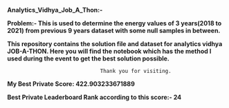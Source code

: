**Analytics_Vidhya_Job_A_Thon:-**

**Problem:- This is used to determine the energy values of 3 years(2018 to 2021) from previous 9 years dataset with some null samples in between.**

**This repository contains the solution file and dataset for analytics vidhya JOB-A-THON. Here you will find the notebook which has the method I used during the event to get the best solution possible.**

                                  Thank you for visiting.
  **My Best Private Score: 422.903233671889**
  
  **Best Private Leaderboard Rank according to this score:- 24**
